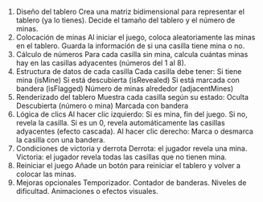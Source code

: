 1. Diseño del tablero
Crea una matriz bidimensional para representar el tablero (ya lo tienes).
Decide el tamaño del tablero y el número de minas.
2. Colocación de minas
Al iniciar el juego, coloca aleatoriamente las minas en el tablero.
Guarda la información de si una casilla tiene mina o no.
3. Cálculo de números
Para cada casilla sin mina, calcula cuántas minas hay en las casillas adyacentes (números del 1 al 8).
4. Estructura de datos de cada casilla
Cada casilla debe tener:
Si tiene mina (isMine)
Si está descubierta (isRevealed)
Si está marcada con bandera (isFlagged)
Número de minas alrededor (adjacentMines)
5. Renderizado del tablero
Muestra cada casilla según su estado:
Oculta
Descubierta (número o mina)
Marcada con bandera
6. Lógica de clics
Al hacer clic izquierdo:
Si es mina, fin del juego.
Si no, revela la casilla.
Si es un 0, revela automáticamente las casillas adyacentes (efecto cascada).
Al hacer clic derecho:
Marca o desmarca la casilla con una bandera.
7. Condiciones de victoria y derrota
Derrota: el jugador revela una mina.
Victoria: el jugador revela todas las casillas que no tienen mina.
8. Reiniciar el juego
Añade un botón para reiniciar el tablero y volver a colocar las minas.
9. Mejoras opcionales
Temporizador.
Contador de banderas.
Niveles de dificultad.
Animaciones o efectos visuales.